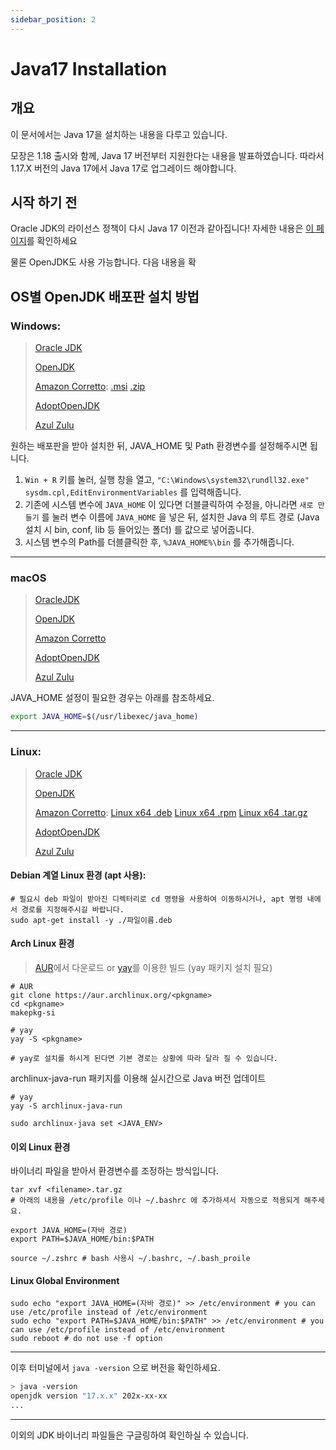 ```yaml
---
sidebar_position: 2
---
```


# Java17 Installation

## 개요

이 문서에서는 Java 17을 설치하는 내용을 다루고 있습니다.

모장은 1.18 출시와 함께, Java 17 버전부터 지원한다는 내용을 발표하였습니다. 따라서 1.17.X 버전의 Java 17에서 Java 17로 업그레이드 해야합니다. 

## 시작 하기 전

Oracle JDK의 라이선스 정책이 다시 Java 17 이전과 같아집니다! 자세한 내용은 [이 페이지](https://blogs.oracle.com/java/post/free-java-license)를 확인하세요

물론 OpenJDK도 사용 가능합니다. 다음 내용을 확

## OS별 OpenJDK 배포판 설치 방법

### Windows:

> [Oracle JDK](https://www.oracle.com/java/technologies/downloads/#java17)
>
> [OpenJDK](https://jdk.java.net/17/)
>
> [Amazon Corretto](https://docs.aws.amazon.com/corretto/latest/corretto-17-ug/downloads-list.html): [.msi](https://corretto.aws/downloads/latest/amazon-corretto-17-x64-windows-jdk.msi) [.zip](https://corretto.aws/downloads/latest/amazon-corretto-17-x64-windows-jdk.zip)
>
> [AdoptOpenJDK](https://adoptopenjdk.net/releases.html?variant=openjdk17&jvmVariant=hotspot)
>
> [Azul Zulu](https://www.azul.com/downloads/?version=java-17-sts&os=windows&package=jdk)

원하는 배포판을 받아 설치한 뒤, JAVA_HOME 및 Path 환경변수를 설정해주시면 됩니다. 

1. `Win + R` 키를 눌러, 실행 창을 열고, `"C:\Windows\system32\rundll32.exe" sysdm.cpl,EditEnvironmentVariables` 를 입력해줍니다.
2. 기존에 시스템 변수에 `JAVA_HOME` 이 있다면 더블클릭하여 수정을, 아니라면 `새로 만들기` 를 눌러 변수 이름에 `JAVA_HOME` 을 넣은 뒤, 설치한 Java 의 루트 경로 (Java 설치 시 bin, conf, lib 등 들어있는 폴더) 를 값으로 넣어줍니다.
3. 시스템 변수의 Path를 더블클릭한 후, `%JAVA_HOME%\bin` 를 추가해줍니다.

---
### macOS
> [OracleJDK](https://www.oracle.com/java/technologies/downloads/#java17)
>
> [OpenJDK](https://jdk.java.net/17/)
>
> [Amazon Corretto](https://corretto.aws/downloads/latest/amazon-corretto-17-x64-macos-jdk.pkg)
>
> [AdoptOpenJDK](https://adoptopenjdk.net/releases.html?variant=openjdk17&jvmVariant=hotspot)
>
> [Azul Zulu](https://www.azul.com/downloads/?version=java-17-sts&os=macos&package=jdk)

JAVA_HOME 설정이 필요한 경우는 아래를 참조하세요.
```bash
export JAVA_HOME=$(/usr/libexec/java_home)
```
---

### Linux:

> [Oracle JDK](https://www.oracle.com/java/technologies/downloads/#java17)
>
> [OpenJDK](https://jdk.java.net/17/)
>
> [Amazon Corretto](https://docs.aws.amazon.com/corretto/latest/corretto-17-ug/downloads-list.html): [Linux x64 .deb](https://corretto.aws/downloads/latest/amazon-corretto-17-x64-linux-jdk.deb) [Linux x64 .rpm](https://corretto.aws/downloads/latest/amazon-corretto-17-x64-linux-jdk.rpm) [Linux x64 .tar.gz](https://corretto.aws/downloads/latest/amazon-corretto-17-x64-linux-jdk.tar.gz)
>
> [AdoptOpenJDK](https://adoptopenjdk.net/releases.html?variant=openjdk17&jvmVariant=hotspot)
>
> [Azul Zulu](https://www.azul.com/downloads/?version=java-17-sts&os=linux&package=jdk)

#### Debian 계열 Linux 환경 (apt 사용):


```shell
# 필요시 deb 파일이 받아진 디렉터리로 cd 명령을 사용하여 이동하시거나, apt 명령 내에서 경로를 지정해주시길 바랍니다.
sudo apt-get install -y ./파일이름.deb
```

#### Arch Linux 환경

> [AUR](https://aur.archlinux.org/)에서 다운로드 or [yay](https://aur.archlinux.org/packages/yay)를 이용한 빌드 (yay 패키지 설치 필요)

```shell
# AUR
git clone https://aur.archlinux.org/<pkgname>
cd <pkgname>
makepkg-si

# yay
yay -S <pkgname>

# yay로 설치를 하시게 된다면 기본 경로는 상황에 따라 달라 질 수 있습니다.
```

archlinux-java-run 패키지를 이용해 실시간으로 Java 버전 업데이트

```shell
# yay
yay -S archlinux-java-run

sudo archlinux-java set <JAVA_ENV>
```

#### 이외 Linux 환경

바이너리 파일을 받아서 환경변수를 조정하는 방식입니다.

```shell
tar xvf <filename>.tar.gz
# 아래의 내용을 /etc/profile 이나 ~/.bashrc 에 추가하셔서 자동으로 적용되게 해주세요.

export JAVA_HOME=(자바 경로)
export PATH=$JAVA_HOME/bin:$PATH

source ~/.zshrc # bash 사용시 ~/.bashrc, ~/.bash_proile
```

#### Linux Global Environment
```shell
sudo echo "export JAVA_HOME=(자바 경로)" >> /etc/environment # you can use /etc/profile instead of /etc/environment
sudo echo "export PATH=$JAVA_HOME/bin:$PATH" >> /etc/environment # you can use /etc/profile instead of /etc/environment
sudo reboot # do not use -f option
```

---

이후 터미널에서 `java -version` 으로 버전을 확인하세요.

```sh
> java -version
openjdk version "17.x.x" 202x-xx-xx
...
```

---

이외의 JDK 바이너리 파일들은 구글링하여 확인하실 수 있습니다.
